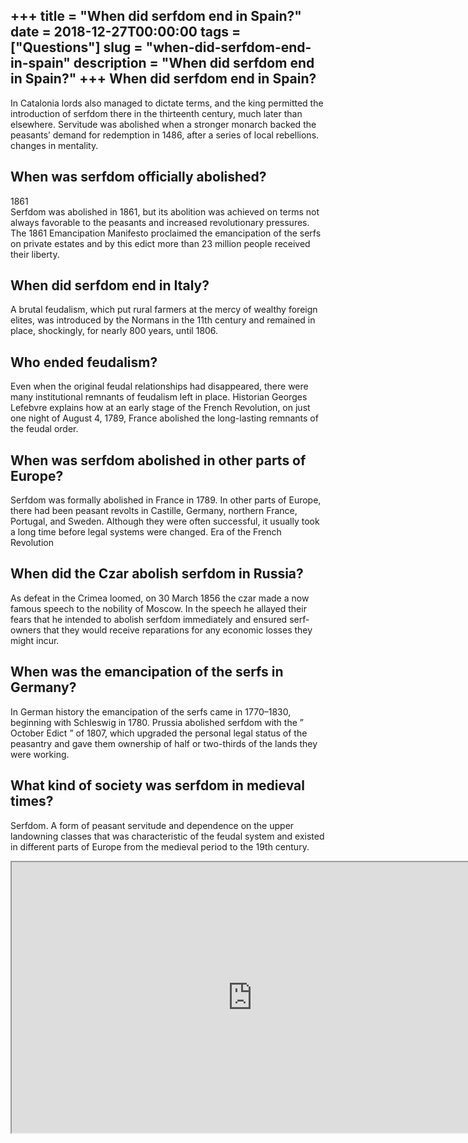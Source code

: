 +++
title = "When did serfdom end in Spain?"
date = 2018-12-27T00:00:00
tags = ["Questions"]
slug = "when-did-serfdom-end-in-spain"
description = "When did serfdom end in Spain?"
+++
When did serfdom end in Spain?
------------------------------

In Catalonia lords also managed to dictate terms, and the king permitted the introduction of serfdom there in the thirteenth century, much later than elsewhere. Servitude was abolished when a stronger monarch backed the peasants’ demand for redemption in 1486, after a series of local rebellions. changes in mentality.

When was serfdom officially abolished?
--------------------------------------

1861  
Serfdom was abolished in 1861, but its abolition was achieved on terms not always favorable to the peasants and increased revolutionary pressures. The 1861 Emancipation Manifesto proclaimed the emancipation of the serfs on private estates and by this edict more than 23 million people received their liberty.

When did serfdom end in Italy?
------------------------------

A brutal feudalism, which put rural farmers at the mercy of wealthy foreign elites, was introduced by the Normans in the 11th century and remained in place, shockingly, for nearly 800 years, until 1806.

Who ended feudalism?
--------------------

Even when the original feudal relationships had disappeared, there were many institutional remnants of feudalism left in place. Historian Georges Lefebvre explains how at an early stage of the French Revolution, on just one night of August 4, 1789, France abolished the long-lasting remnants of the feudal order.

When was serfdom abolished in other parts of Europe?
----------------------------------------------------

Serfdom was formally abolished in France in 1789. In other parts of Europe, there had been peasant revolts in Castille, Germany, northern France, Portugal, and Sweden. Although they were often successful, it usually took a long time before legal systems were changed. Era of the French Revolution

When did the Czar abolish serfdom in Russia?
--------------------------------------------

As defeat in the Crimea loomed, on 30 March 1856 the czar made a now famous speech to the nobility of Moscow. In the speech he allayed their fears that he intended to abolish serfdom immediately and ensured serf-owners that they would receive reparations for any economic losses they might incur.

When was the emancipation of the serfs in Germany?
--------------------------------------------------

In German history the emancipation of the serfs came in 1770–1830, beginning with Schleswig in 1780. Prussia abolished serfdom with the ” October Edict ” of 1807, which upgraded the personal legal status of the peasantry and gave them ownership of half or two-thirds of the lands they were working.

What kind of society was serfdom in medieval times?
---------------------------------------------------

Serfdom. A form of peasant servitude and dependence on the upper landowning classes that was characteristic of the feudal system and existed in different parts of Europe from the medieval period to the 19th century.

<iframe allow="accelerometer; autoplay; clipboard-write; encrypted-media; gyroscope; picture-in-picture" allowfullscreen="" class="__youtube_prefs__  epyt-is-override  no-lazyload" data-no-lazy="1" data-origheight="433" data-origwidth="770" data-skipgform_ajax_framebjll="" height="433" id="_ytid_67292" loading="lazy" src="https://www.youtube.com/embed/bFXgIkS3ZvI?enablejsapi=1&autoplay=0&cc_load_policy=0&cc_lang_pref=&iv_load_policy=1&loop=0&modestbranding=0&rel=1&fs=1&playsinline=0&autohide=2&theme=dark&color=red&controls=1&" title="YouTube player" width="770"></iframe>